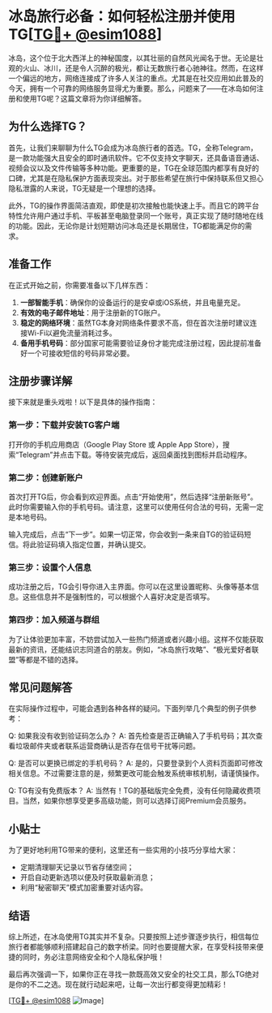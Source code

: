 # 冰岛旅行必备：如何轻松注册并使用TG[[TG💪+ @esim1088](https://t.me/s/esim1088)]

冰岛，这个位于北大西洋上的神秘国度，以其壮丽的自然风光闻名于世。无论是壮观的火山、冰川，还是令人沉醉的极光，都让无数旅行者心驰神往。然而，在这样一个偏远的地方，网络连接成了许多人关注的重点。尤其是在社交应用如此普及的今天，拥有一个可靠的网络服务显得尤为重要。那么，问题来了——在冰岛如何注册和使用TG呢？这篇文章将为你详细解答。

## 为什么选择TG？

首先，让我们来聊聊为什么TG会成为冰岛旅行者的首选。TG，全称Telegram，是一款功能强大且安全的即时通讯软件。它不仅支持文字聊天，还具备语音通话、视频会议以及文件传输等多种功能。更重要的是，TG在全球范围内都享有良好的口碑，尤其是在隐私保护方面表现突出。对于那些希望在旅行中保持联系但又担心隐私泄露的人来说，TG无疑是一个理想的选择。

此外，TG的操作界面简洁直观，即使是初次接触也能快速上手。而且它的跨平台特性允许用户通过手机、平板甚至电脑登录同一个账号，真正实现了随时随地在线的功能。因此，无论你是计划短期访问冰岛还是长期居住，TG都能满足你的需求。

## 准备工作

在正式开始之前，你需要准备以下几样东西：
1. **一部智能手机**：确保你的设备运行的是安卓或iOS系统，并且电量充足。
2. **有效的电子邮件地址**：用于注册新的TG账户。
3. **稳定的网络环境**：虽然TG本身对网络条件要求不高，但在首次注册时建议连接Wi-Fi以避免流量消耗过多。
4. **备用手机号码**：部分国家可能需要验证身份才能完成注册过程，因此提前准备好一个可接收短信的号码非常必要。

## 注册步骤详解

接下来就是重头戏啦！以下是具体的操作指南：

### 第一步：下载并安装TG客户端

打开你的手机应用商店（Google Play Store 或 Apple App Store），搜索“Telegram”并点击下载。等待安装完成后，返回桌面找到图标并启动程序。

### 第二步：创建新账户

首次打开TG后，你会看到欢迎界面。点击“开始使用”，然后选择“注册新账号”。此时你需要输入你的手机号码。请注意，这里可以使用任何合法的号码，无需一定是本地号码。

输入完成后，点击“下一步”。如果一切正常，你会收到一条来自TG的验证码短信。将此验证码填入指定位置，并确认提交。

### 第三步：设置个人信息

成功注册之后，TG会引导你进入主界面。你可以在这里设置昵称、头像等基本信息。这些信息并不是强制性的，可以根据个人喜好决定是否填写。

### 第四步：加入频道与群组

为了让体验更加丰富，不妨尝试加入一些热门频道或者兴趣小组。这样不仅能获取最新的资讯，还能结识志同道合的朋友。例如，“冰岛旅行攻略”、“极光爱好者联盟”等都是不错的选择。

## 常见问题解答

在实际操作过程中，可能会遇到各种各样的疑问。下面列举几个典型的例子供参考：

Q: 如果我没有收到验证码怎么办？
A: 首先检查是否正确输入了手机号码；其次查看垃圾邮件夹或者联系运营商确认是否存在信号干扰等问题。

Q: 是否可以更换已绑定的手机号码？
A: 是的，只要登录到个人资料页面即可修改相关信息。不过需要注意的是，频繁更改可能会触发系统审核机制，请谨慎操作。

Q: TG有没有免费版本？
A: 当然有！TG的基础版完全免费，没有任何隐藏收费项目。当然，如果你想享受更多高级功能，则可以选择订阅Premium会员服务。

## 小贴士

为了更好地利用TG带来的便利，这里还有一些实用的小技巧分享给大家：
- 定期清理聊天记录以节省存储空间；
- 开启自动更新选项以便及时获取最新消息；
- 利用“秘密聊天”模式加密重要对话内容。

## 结语

综上所述，在冰岛使用TG其实并不复杂。只要按照上述步骤逐步执行，相信每位旅行者都能够顺利搭建起自己的数字桥梁。同时也要提醒大家，在享受科技带来便捷的同时，务必注意网络安全和个人隐私保护哦！

最后再次强调一下，如果你正在寻找一款既高效又安全的社交工具，那么TG绝对是你的不二之选。现在就行动起来吧，让每一次出行都变得更加精彩！

[[TG💪+ @esim1088](https://t.me/s/esim1088) ![Image](https://i.postimg.cc/4NQfJmqS/Snipaste-2025-05-13-00-14-12.png)]